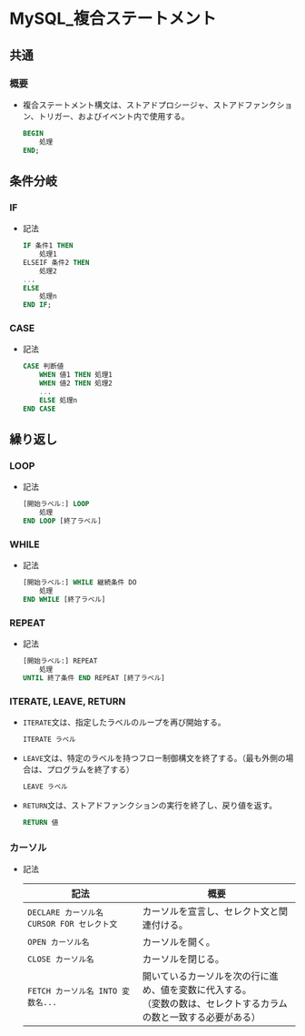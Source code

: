 # MySQL_複合ステートメント

## 共通

### 概要

- 複合ステートメント構文は、ストアドプロシージャ、ストアドファンクション、トリガー、およびイベント内で使用する。

  ```sql
  BEGIN
      処理
  END;
  ```

## 条件分岐

### IF

- 記法

  ```sql
  IF 条件1 THEN
      処理1
  ELSEIF 条件2 THEN
      処理2
  ...
  ELSE
      処理n
  END IF;
  ```

### CASE

- 記法

  ```sql
  CASE 判断値
      WHEN 値1 THEN 処理1
      WHEN 値2 THEN 処理2
      ...
      ELSE 処理n
  END CASE
  ```

## 繰り返し

### LOOP

- 記法

  ```sql
  [開始ラベル:] LOOP
      処理
  END LOOP [終了ラベル]
  ```

### WHILE

- 記法

  ```sql
  [開始ラベル:] WHILE 継続条件 DO
      処理
  END WHILE [終了ラベル]
  ```

### REPEAT

- 記法

  ```sql
  [開始ラベル:] REPEAT
      処理
  UNTIL 終了条件 END REPEAT [終了ラベル]
  ```

### ITERATE, LEAVE, RETURN

- `ITERATE`文は、指定したラベルのループを再び開始する。

  ```sql
  ITERATE ラベル
  ```

- `LEAVE`文は、特定のラベルを持つフロー制御構文を終了する。（最も外側の場合は、プログラムを終了する）

  ```sql
  LEAVE ラベル
  ```

- `RETURN`文は、ストアドファンクションの実行を終了し、戻り値を返す。

  ```sql
  RETURN 値
  ```

### カーソル

- 記法

  | 記法                                       | 概要                                                         |
  | ------------------------------------------ | ------------------------------------------------------------ |
  | `DECLARE カーソル名 CURSOR FOR セレクト文` | カーソルを宣言し、セレクト文と関連付ける。                   |
  | `OPEN カーソル名`                          | カーソルを開く。                                             |
  | `CLOSE カーソル名`                         | カーソルを閉じる。                                           |
  | `FETCH カーソル名 INTO 変数名...`          | 開いているカーソルを次の行に進め、値を変数に代入する。<br />（変数の数は、セレクトするカラムの数と一致する必要がある） |
